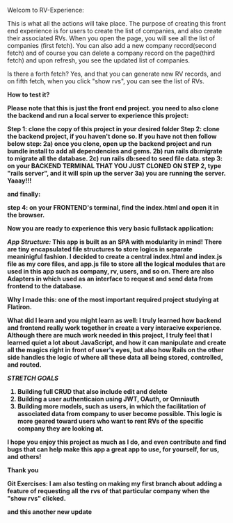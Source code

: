 Welcom to RV-Experience:

This is what all the actions will take place. The purpose of creating this front end experience is for users to create the list of companies, and also create their associated RVs. When you open the page, you will see all the list of companies (first fetch). You can also add a new company record(second fetch) and of course you can delete a company record on the page(third fetch) and upon refresh, you see the updated list of companies. 

Is there a forth fetch? Yes, and that you can generate new RV records, and on fifth fetch, when you click "show rvs", you can see the list of RVs. 



<b>How to test it?<b>

**Please note that this is just the front end project. you need to also clone the backend and run a local server to experience this project:**

Step 1: clone the copy of this project in your desired folder
Step 2: clone the backend project, if you haven't done so. If you have not then follow below step:
     2a) once you clone, open up the backend project and run bundle install to add all dependencies and gems.
     2b) run rails db:migrate to migrate all the database. 
     2c) run rails db:seed to seed file data. 
step 3: on your BACKEND TERMINAL THAT YOU JUST CLONED ON STEP 2, type "rails server", and it will spin up the server
    3a) you are running the server. Yaaay!!!

and finally: 

step 4: on your FRONTEND's terminal, find the index.html and open it in the browser. 

Now you are ready to experience this very basic fullstack application:

***App Structure:***
This app is built as an SPA with modularity in mind! There are tiny encapsulated file structures to store logics in separate meaninigful fashion. I decided to create a central index.html and index.js file  as my core files, and app.js file to store all the logical modules that are used in this app such as company, rv, users, and so on. There are also Adapters in which used as an interface to request and send data from frontend to the database. 


**Why I made this:**
one of the most important required project studying at Flatiron. 

**What did I learn and you might learn as well:**
I truly learned how backend and frontend really work together in create a very interacive experience. Although there are much work needed in this project, I truly feel that I learned quiet a lot about JavaScript, and how it can manipulate and create all the magics right in front of user's eyes, but also how Rails on the other side handles the logic of where all these data all being stored, controlled, and routed. 

***STRETCH GOALS***
1) Building full CRUD that also include edit and delete
2) Building a user authenticaion using JWT, OAuth, or Omniauth
3) Building more models, such as users, in which the facilitation of associated data from company to user become possible. This logic is more geared toward users who want to rent RVs of the specific company they are looking at. 


I hope you enjoy this project as much as I do, and even contribute and find bugs that can help make this app a great app to use, for yourself, for us, and others!

Thank you


Git Exercises:
I am also testing on making my first branch about adding a feature of requesting all the rvs of that particular company when the "show rvs" clicked. 

and this another new update




